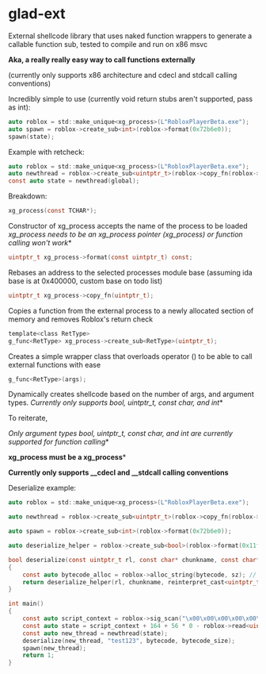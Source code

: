 # glad-ext
External shellcode library that uses naked function wrappers to generate a callable function sub, tested to compile and run on x86 msvc

**Aka, a really really easy way to call functions externally**

(currently only supports x86 architecture and cdecl and stdcall calling conventions)

Incredibly simple to use (currently void return stubs aren't supported, pass as int):

```c
auto roblox = std::make_unique<xg_process>(L"RobloxPlayerBeta.exe");
auto spawn = roblox->create_sub<int>(roblox->format(0x72b6e0));
spawn(state);
```

Example with retcheck:

```c
auto roblox = std::make_unique<xg_process>(L"RobloxPlayerBeta.exe");
auto newthread = roblox->create_sub<uintptr_t>(roblox->copy_fn(roblox->format(0x11f1470)));
const auto state = newthread(global);
```

Breakdown:

```c
xg_process(const TCHAR*);
```
Constructor of xg_process accepts the name of the process to be loaded **xg_process needs to be an xg_process pointer (xg_process*) or function calling won't work**

```c
uintptr_t xg_process->format(const uintptr_t) const;
```
Rebases an address to the selected processes module base (assuming ida base is at 0x400000, custom base on todo list)

```c
uintptr_t xg_process->copy_fn(uintptr_t);
```
Copies a function from the external process to a newly allocated section of memory and removes Roblox's return check

```c
template<class RetType>
g_func<RetType> xg_process->create_sub<RetType>(uintptr_t);
```
Creates a simple wrapper class that overloads operator () to be able to call external functions with ease 

```c
g_func<RetType>(args);
```
Dynamically creates shellcode based on the number of args, and argument types. 
**Currently only supports bool, uintptr_t, const char*, and int**

To reiterate,

**Only argument types bool, uintptr_t, const char*, and int are currently supported for function calling**

**xg_process must be a xg_process***

**Currently only supports __cdecl and __stdcall calling conventions**


Deserialize example:
```c
auto roblox = std::make_unique<xg_process>(L"RobloxPlayerBeta.exe");

auto newthread = roblox->create_sub<uintptr_t>(roblox->copy_fn(roblox->format(0x11f1470)));

auto spawn = roblox->create_sub<int>(roblox->format(0x72b6e0));

auto deserialize_helper = roblox->create_sub<bool>(roblox->format(0x11fc1f0));

bool deserialize(const uintptr_t rl, const char* chunkname, const char* bytecode, const size_t sz)
{
	const auto bytecode_alloc = roblox->alloc_string(bytecode, sz); // needed because currently doesn't accept const char* with non strlen size
	return deserialize_helper(rl, chunkname, reinterpret_cast<uintptr_t>(bytecode_alloc), sz);
}

int main()
{
	const auto script_context = roblox->sig_scan("\x00\x00\x00\x00\x00\x00\x00\x00\x00\x00\x00\x00\xC8\x15\x00\x00", "xxxxxxxxxxxxxxxx") - 0x10;
	const auto state = script_context + 164 + 56 * 0 - roblox->read<uintptr_t>(script_context + 56 + 56 * 0);
	const auto new_thread = newthread(state);
	deserialize(new_thread, "test123", bytecode, bytecode_size);
	spawn(new_thread);
	return 1;
}
```
